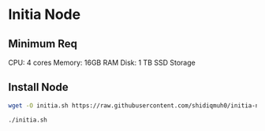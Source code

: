 # Initia Node

## Minimum Req
CPU: 4 cores
Memory: 16GB RAM
Disk: 1 TB SSD Storage

## Install Node
```bash
wget -O initia.sh https://raw.githubusercontent.com/shidiqmuh0/initia-node/main/initia.sh; chmod +x initia.sh
```

```bash
./initia.sh
```

